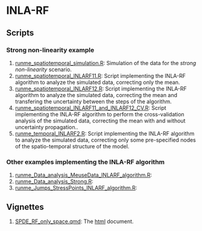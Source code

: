 # INLA-RF

## Scripts

### Strong non-linearity example

1. [runme_spatiotemporal_simulation.R](./Scripts/runme_spatiotemporal_simulation.R): Simulation of the data for the *strong non-linearity* scenario.
2. [runme_spatiotemporal_INLARF11.R](./Scripts/runme_spatiotemporal_INLARF11.R): Script implementing the INLA-RF algorithm to analyze the simulated data, correcting only the mean.
3. [runme_spatiotemporal_INLARF12.R](./Scripts/runme_spatiotemporal_INLARF12.R): Script implementing the INLA-RF algorithm to analyze the simulated data, correcting the mean and transfering the uncertainty between the steps of the algorithm.
4. [runme_spatiotemporal_INLARF11_and_INLARF12_CV.R](./Scripts/runme_spatiotemporal_INLARF11_and_INLARF12_CV.R): Script implementing the INLA-RF algorithm to perform the cross-validation analysis of the simulated data, correcting the mean with and without uncertainty propagation..
5. [runme_temporal_INLARF2.R](./Scripts/runme_temporal_INLARF2.R): Script implementing the INLA-RF algorithm to analyze the simulated data, correcting only some pre-specified nodes of the spatio-temporal structure of the model. 

### Other examples implementing the INLA-RF algorithm 

1. [runme_Data_analysis_MeuseData_INLARF_algorithm.R](./Scripts/runme_Data_analysis_MeuseData_INLARF_algorithm.R):
2. [runme_Data_analysis_Strong.R](./Scripts/runme_Data_analysis_Strong.R):
3. [runme_Jumps_StressPoints_INLARF_algorithm.R](./Scripts/runme_Jumps_StressPoints_INLARF_algorithm.R):

## Vignettes

1. [SPDE_RF_only_space.qmd](./Vignettes/SPDE_RF_only_space.qmd): The [html](./Vignettes/SPDE_RF_only_space.html) document. 
